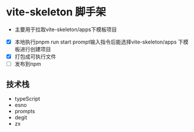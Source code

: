 # vite-skeleton 脚手架

- 主要用于拉取vite-skeleton/apps下模板项目

- [x] 本地执行pnpm run start prompt输入指令后能选择vite-skeleton/apps 下模板进行创建项目
- [x] 打包成可执行文件
- [ ] 发布到npm

## 技术栈

- typeScript
- esno
- prompts
- degit
- zx
